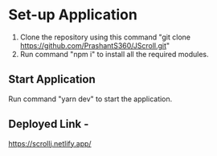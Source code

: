 # Set-up Application

1) Clone the repository using this command "git clone https://github.com/PrashantS360/JScroll.git"
2) Run command "npm i" to install all the required modules.

## Start Application

Run command "yarn dev" to start the application.

## Deployed Link - 
https://scrollj.netlify.app/
